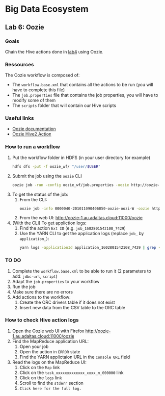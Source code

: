 # Big Data Ecosystem

## Lab 6: Oozie

### Goals

Chain the Hive actions done in [lab4](../lab4) using Oozie.

### Ressources

The Oozie workflow is composed of:

- The `workflow.base.xml` that contains all the actions to be run (you will have to complete this file)
- The `job.properties` file that contains the job properties, you will have to modify some of them
- The `scripts` folder that will contain our Hive scripts

### Useful links

- [Oozie documentation](https://oozie.apache.org/docs/4.3.1/)
- [Oozie Hive2 Action](https://oozie.apache.org/docs/4.3.1/DG_Hive2ActionExtension.html)

### How to run a workflow

1. Put the workflow folder in HDFS (in your user directory for example)
   ```sh
   hdfs dfs -put -f oozie_wf/ "/user/$USER"
   ```
2. Submit the job using the `oozie` CLI
   ```sh
   oozie job -run -config oozie_wf/job.properties -oozie http://oozie-1.au.adaltas.cloud:11000/oozie
   ```
3. To get the status of the job:
   1. From the CLI:
      ```sh
      oozie job -info 0000040-201011090406050-oozie-oozi-W -oozie http://oozie-1.au.adaltas.cloud:11000/oozie
      ```
   2. From the web UI: http://oozie-1.au.adaltas.cloud:11000/oozie
4. (With the CLI) To get appliction logs:
   1. Find the action `Ext ID` (e.g. `job_1602801542108_7429`)
   2. Use the YARN CLI to get the application logs (replace `job_` by `application_`):
      ```sh
      yarn logs -applicationId application_1602801542108_7429 | grep -P '^LogType:stderr' -A 200 | grep 'Connected to: Apache Hive' -A 100
      ```

### TO DO

1. Complete the `workflow.base.xml` to be able to run it (2 parameters to add: `jdbc-url`, `script`)
2. Adapt the `job.properties` to your workflow
3. Run the job
4. Make sure there are no errors
5. Add actions to the workflow:
   1. Create the ORC drivers table if it does not exist
   2. Insert new data from the CSV table to the ORC table

### How to check Hive action logs

1. Open the Oozie web UI with Firefox http://oozie-1.au.adaltas.cloud:11000/oozie
2. Find the MapReduce application URL:
   1. Open your job
   2. Open the action in `ERROR` state
   3. Find the YARN applictaion URL in the `Console URL` field
3. Read the logs on the MapReduce UI:
   1. Click on the `Map` link
   2. Click on the `task_xxxxxxxxxxxxx_xxxx_m_000000` link
   3. Click on the `logs` link
   4. Scroll to find the `stderr` section
   5. `Click here for the full log.`
